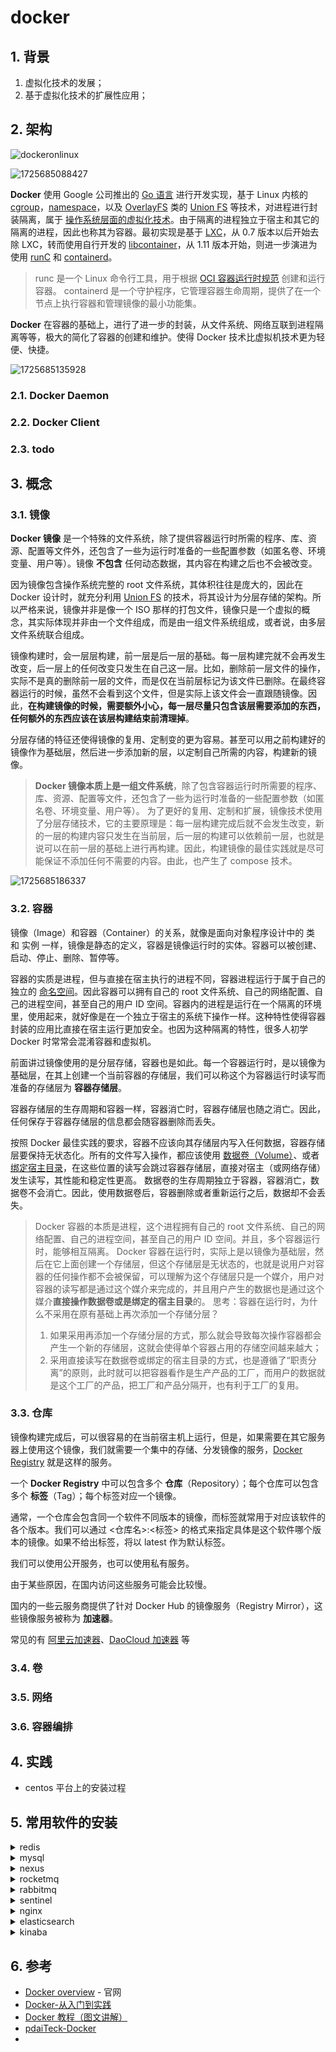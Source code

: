 # docker

## 1. 背景

1. 虚拟化技术的发展；
2. 基于虚拟化技术的扩展性应用；

## 2. 架构

![dockeronlinux](./docker/image/docker-on-linux.png)

![1725685088427](./docker/image/1725685088427.png)

**Docker** 使用 Google 公司推出的 [Go 语言](https://golang.google.cn/) 进行开发实现，基于 Linux 内核的 [cgroup](https://zh.wikipedia.org/wiki/Cgroups)，[namespace](https://en.wikipedia.org/wiki/Linux_namespaces)，以及 [OverlayFS](https://docs.docker.com/storage/storagedriver/overlayfs-driver/) 类的 [Union FS](https://en.wikipedia.org/wiki/Union_mount) 等技术，对进程进行封装隔离，属于 [操作系统层面的虚拟化技术](https://en.wikipedia.org/wiki/Operating-system-level_virtualization)。由于隔离的进程独立于宿主和其它的隔离的进程，因此也称其为容器。最初实现是基于 [LXC](https://linuxcontainers.org/lxc/introduction/)，从 0.7 版本以后开始去除 LXC，转而使用自行开发的 [libcontainer](https://github.com/docker/libcontainer)，从 1.11 版本开始，则进一步演进为使用 [runC](https://github.com/opencontainers/runc) 和 [containerd](https://github.com/containerd/containerd)。

> runc 是一个 Linux 命令行工具，用于根据 [OCI 容器运行时规范](https://github.com/opencontainers/runtime-spec) 创建和运行容器。
> containerd 是一个守护程序，它管理容器生命周期，提供了在一个节点上执行容器和管理镜像的最小功能集。

**Docker** 在容器的基础上，进行了进一步的封装，从文件系统、网络互联到进程隔离等等，极大的简化了容器的创建和维护。使得 Docker 技术比虚拟机技术更为轻便、快捷。

![1725685135928](./docker/image/1725685135928.png)

### 2.1. Docker Daemon

### 2.2. Docker Client

### 2.3. todo

## 3. 概念

### 3.1. 镜像

**Docker 镜像** 是一个特殊的文件系统，除了提供容器运行时所需的程序、库、资源、配置等文件外，还包含了一些为运行时准备的一些配置参数（如匿名卷、环境变量、用户等）。镜像 **不包含** 任何动态数据，其内容在构建之后也不会被改变。

因为镜像包含操作系统完整的 root 文件系统，其体积往往是庞大的，因此在 Docker 设计时，就充分利用 [Union FS](https://en.wikipedia.org/wiki/Union_mount) 的技术，将其设计为分层存储的架构。所以严格来说，镜像并非是像一个 ISO 那样的打包文件，镜像只是一个虚拟的概念，其实际体现并非由一个文件组成，而是由一组文件系统组成，或者说，由多层文件系统联合组成。

镜像构建时，会一层层构建，前一层是后一层的基础。每一层构建完就不会再发生改变，后一层上的任何改变只发生在自己这一层。比如，删除前一层文件的操作，实际不是真的删除前一层的文件，而是仅在当前层标记为该文件已删除。在最终容器运行的时候，虽然不会看到这个文件，但是实际上该文件会一直跟随镜像。因此，**在构建镜像的时候，需要额外小心，每一层尽量只包含该层需要添加的东西，任何额外的东西应该在该层构建结束前清理掉**。

分层存储的特征还使得镜像的复用、定制变的更为容易。甚至可以用之前构建好的镜像作为基础层，然后进一步添加新的层，以定制自己所需的内容，构建新的镜像。

> **Docker 镜像本质上是一组文件系统**，除了包含容器运行时所需要的程序、库、资源、配置等文件，还包含了一些为运行时准备的一些配置参数（如匿名卷、环境变量、用户等）。
> 为了更好的复用、定制和扩展，镜像技术使用了分层存储技术，它的主要原理是：每一层构建完成后就不会发生改变，新的一层的构建内容只发生在当前层，后一层的构建可以依赖前一层，也就是说可以在前一层的基础上进行再构建。因此，构建镜像的最佳实践就是尽可能保证不添加任何不需要的内容。由此，也产生了 compose 技术。

![1725685186337](./docker/image/1725685186337.png)

### 3.2. 容器

镜像（Image）和容器（Container）的关系，就像是面向对象程序设计中的 类 和 实例 一样，镜像是静态的定义，容器是镜像运行时的实体。容器可以被创建、启动、停止、删除、暂停等。

容器的实质是进程，但与直接在宿主执行的进程不同，容器进程运行于属于自己的独立的 [命名空间](https://en.wikipedia.org/wiki/Linux_namespaces)。因此容器可以拥有自己的 root 文件系统、自己的网络配置、自己的进程空间，甚至自己的用户 ID 空间。容器内的进程是运行在一个隔离的环境里，使用起来，就好像是在一个独立于宿主的系统下操作一样。这种特性使得容器封装的应用比直接在宿主运行更加安全。也因为这种隔离的特性，很多人初学 Docker 时常常会混淆容器和虚拟机。

前面讲过镜像使用的是分层存储，容器也是如此。每一个容器运行时，是以镜像为基础层，在其上创建一个当前容器的存储层，我们可以称这个为容器运行时读写而准备的存储层为 **容器存储层**。

容器存储层的生存周期和容器一样，容器消亡时，容器存储层也随之消亡。因此，任何保存于容器存储层的信息都会随容器删除而丢失。

按照 Docker 最佳实践的要求，容器不应该向其存储层内写入任何数据，容器存储层要保持无状态化。所有的文件写入操作，都应该使用 [数据卷（Volume）](/docker_practice/data_management/volume)、或者 [绑定宿主目录](/docker_practice/data_management/bind-mounts)，在这些位置的读写会跳过容器存储层，直接对宿主（或网络存储）发生读写，其性能和稳定性更高。
数据卷的生存周期独立于容器，容器消亡，数据卷不会消亡。因此，使用数据卷后，容器删除或者重新运行之后，数据却不会丢失。

> Docker 容器的本质是进程，这个进程拥有自己的 root 文件系统、自己的网络配置、自己的进程空间，甚至自己的用户 ID 空间。并且，多个容器运行时，能够相互隔离。
> Docker 容器在运行时，实际上是以镜像为基础层，然后在它上面创建一个存储层，但这个存储层是无状态的，也就是说用户对容器的任何操作都不会被保留，可以理解为这个存储层只是一个媒介，用户对容器的读写都是通过这个媒介来完成的，并且用户产生的数据也是通过这个媒介**直接操作数据卷或是绑定的宿主目录**的。
> 思考：容器在运行时，为什么不采用在原有基础上再次添加一个存储分层？
>
> 1. 如果采用再添加一个存储分层的方式，那么就会导致每次操作容器都会产生一个新的存储层，这就会使得单个容器占用的存储空间越来越大；
> 2. 采用直接读写在数据卷或绑定的宿主目录的方式，也是遵循了“职责分离”的原则，此时就可以把容器看作是生产产品的工厂，而用户的数据就是这个工厂的产品，把工厂和产品分隔开，也有利于工厂的复用。

### 3.3. 仓库

镜像构建完成后，可以很容易的在当前宿主机上运行，但是，如果需要在其它服务器上使用这个镜像，我们就需要一个集中的存储、分发镜像的服务，[Docker Registry](/docker_practice/repository/registry) 就是这样的服务。

一个 **Docker Registry** 中可以包含多个 **仓库**（Repository）；每个仓库可以包含多个 **标签**（Tag）；每个标签对应一个镜像。

通常，一个仓库会包含同一个软件不同版本的镜像，而标签就常用于对应该软件的各个版本。我们可以通过 <仓库名>:<标签> 的格式来指定具体是这个软件哪个版本的镜像。如果不给出标签，将以 latest 作为默认标签。

我们可以使用公开服务，也可以使用私有服务。

由于某些原因，在国内访问这些服务可能会比较慢。

国内的一些云服务商提供了针对 Docker Hub 的镜像服务（Registry Mirror），这些镜像服务被称为 **加速器**。

常见的有 [阿里云加速器](https://www.aliyun.com/product/acr?source=5176.11533457&userCode=8lx5zmtu)、[DaoCloud 加速器](https://www.daocloud.io/mirror#accelerator-doc) 等

### 3.4. 卷

### 3.5. 网络

### 3.6. 容器编排

## 4. 实践

- centos 平台上的安装过程

## 5. 常用软件的安装

<details>

<summary>redis</summary>

<<< ./docker/snippet/redis.snippet.md

</details>

<details>

<summary>mysql</summary>

<<< ./docker/snippet/mysql.snippet.md

</details>

<details>

<summary>nexus</summary>

<<< ./docker/snippet/nexus.snippet.md

</details>

<details>

<summary>rocketmq</summary>

<<< ./docker/snippet/rocketmq.snippet.md

</details>

<details>

<summary>rabbitmq</summary>

<<< ./docker/snippet/rabbitmq.snippet.md

</details>

<details>

<summary>sentinel</summary>

<<< ./docker/snippet/sentinel.snippet.md

</details>

<details>

<summary>nginx</summary>

<<< ./docker/snippet/nginx.snippet.md

</details>

<details>

<summary>elasticsearch</summary>

<<< ./docker/snippet/elasticsearch.snippet.md

</details>

<details>

<summary>kinaba</summary>

<<< ./docker/snippet/kinaba.snippet.md

</details>

## 6. 参考

- [Docker overview](https://docs.docker.com/get-started/overview/#running-more-workloads-on-the-same-hardware) - 官网
- [Docker-从入门到实践](https://yeasy.gitbook.io/docker_practice/)
- [Docker 教程（图文讲解）](https://www.quanxiaoha.com/docker/docker-tutorial.html)
- [pdaiTeck-Docker](https://pdai.tech/md/devops/docker/docker-00-overview.html)
-
